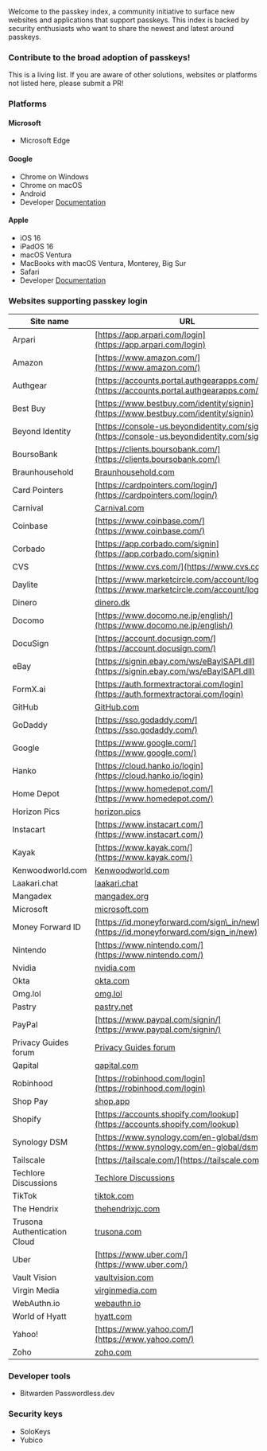 Welcome to the passkey index, a community initiative to surface new websites and applications that support passkeys. This index is backed by security enthusiasts who want to share the newest and latest around passkeys.

### **Contribute to the broad adoption of passkeys!**
This is a living list. If you are aware of other solutions, websites or platforms not listed here, please submit a PR!

### **Platforms**

#### **Microsoft**

- Microsoft Edge

#### **Google**

- Chrome on Windows
- Chrome on macOS
- Android
- Developer [Documentation](https://developers.google.com/identity/passkeys/supported-environments)

#### **Apple**

- iOS 16
- iPadOS 16
- macOS Ventura
- MacBooks with macOS Ventura, Monterey, Big Sur
- Safari
- Developer [Documentation](https://developer.apple.com/documentation/authenticationservices/public-private_key_authentication/supporting_passkeys)

### **Websites supporting passkey login**

| Site name | URL |
| --- | --- |
| Arpari | [https://app.arpari.com/login](https://app.arpari.com/login) |
| Amazon | [https://www.amazon.com/](https://www.amazon.com/) |
| Authgear | [https://accounts.portal.authgearapps.com/login](https://accounts.portal.authgearapps.com/login) |
| Best Buy | [https://www.bestbuy.com/identity/signin](https://www.bestbuy.com/identity/signin) |
| Beyond Identity | [https://console-us.beyondidentity.com/signup](https://console-us.beyondidentity.com/signup) |
| BoursoBank | [https://clients.boursobank.com/](https://clients.boursobank.com/)|
| Braunhousehold | [Braunhousehold.com](https://Braunhousehold.com) |
| Card Pointers | [https://cardpointers.com/login/](https://cardpointers.com/login/) |
| Carnival | [Carnival.com](https://Carnival.com) |
| Coinbase | [https://www.coinbase.com/](https://www.coinbase.com/) |
| Corbado | [https://app.corbado.com/signin](https://app.corbado.com/signin) |
| CVS | [https://www.cvs.com/](https://www.cvs.com/)
| Daylite | [https://www.marketcircle.com/account/login](https://www.marketcircle.com/account/login) |
| Dinero | [dinero.dk](https://dinero.dk) |
| Docomo | [https://www.docomo.ne.jp/english/](https://www.docomo.ne.jp/english/) |
| DocuSign | [https://account.docusign.com/](https://account.docusign.com/) |
| eBay | [https://signin.ebay.com/ws/eBayISAPI.dll](https://signin.ebay.com/ws/eBayISAPI.dll) |
| FormX.ai | [https://auth.formextractorai.com/login](https://auth.formextractorai.com/login) |
| GitHub | [GitHub.com](https://docs.github.com/en/authentication/authenticating-with-a-passkey/signing-in-with-a-passkey) |
| GoDaddy | [https://sso.godaddy.com/](https://sso.godaddy.com/) |
| Google | [https://www.google.com/](https://www.google.com/)
| Hanko | [https://cloud.hanko.io/login](https://cloud.hanko.io/login) |
| Home Depot | [https://www.homedepot.com/](https://www.homedepot.com/) |
| Horizon Pics | [horizon.pics](https://horizon.pics) |
| Instacart | [https://www.instacart.com/](https://www.instacart.com/) |
| Kayak | [https://www.kayak.com/](https://www.kayak.com/) |
| Kenwoodworld.com | [Kenwoodworld.com](https://Kenwoodworld.com) |
| Laakari.chat | [laakari.chat](https://laakari.chat) |
| Mangadex | [mangadex.org](http://mangadex.org/) |
| Microsoft | [microsoft.com](http://microsoft.com/) |
| Money Forward ID | [https://id.moneyforward.com/sign\_in/new](https://id.moneyforward.com/sign_in/new) |
| Nintendo | [https://www.nintendo.com/](https://www.nintendo.com/) |
| Nvidia | [nvidia.com](http://nvidia.com/) |
| Okta | [okta.com](http://okta.com/) |
| Omg.lol | [omg.lol](https://omg.lol) |
| Pastry | [pastry.net](http://pastry.net/) |
| PayPal | [https://www.paypal.com/signin/](https://www.paypal.com/signin/) |
| Privacy Guides forum | [Privacy Guides forum](https://discuss.privacyguides.net/) |
| Qapital | [qapital.com](http://qapital.com/) |
| Robinhood | [https://robinhood.com/login](https://robinhood.com/login) |
| Shop Pay | [shop.app](https://shop.app) |
| Shopify | [https://accounts.shopify.com/lookup](https://accounts.shopify.com/lookup) |
| Synology DSM | [https://www.synology.com/en-global/dsm](https://www.synology.com/en-global/dsm) |
| Tailscale | [https://tailscale.com/](https://tailscale.com/) |
| Techlore Discussions | [Techlore Discussions](https://discuss.techlore.tech/) |
| TikTok | [tiktok.com](https://newsroom.tiktok.com/en-us/passkeys-fido-alliance) |
| The Hendrix | [thehendrixjc.com](http://thehendrixjc.com/) |
| Trusona Authentication Cloud | [trusona.com](http://trusona.com/) |
| Uber | [https://www.uber.com/](https://www.uber.com/) |
| Vault Vision | [vaultvision.com](http://vaultvision.com/) |
| Virgin Media | [virginmedia.com](http://virginmedia.com/) |
| WebAuthn.io | [webauthn.io](http://webauthn.io/) |
| World of Hyatt | [hyatt.com](http://hyatt.com/) |
| Yahoo! | [https://www.yahoo.com/](https://www.yahoo.com/) |
| Zoho | [zoho.com](http://zoho.com/) |

### **Developer tools**

- Bitwarden Passwordless.dev

### **Security keys**

- SoloKeys
- Yubico

